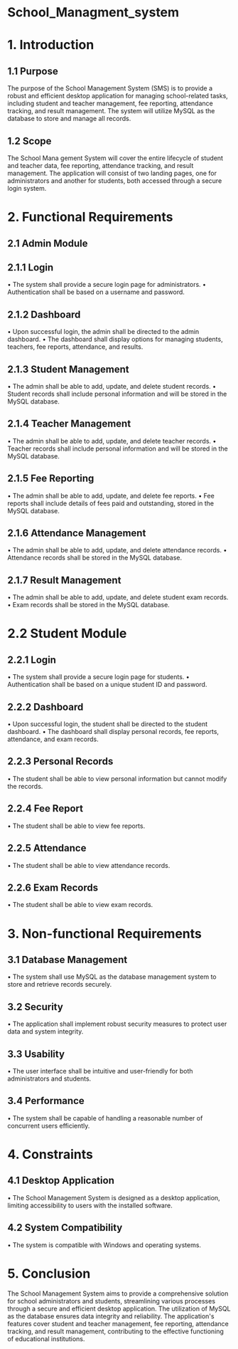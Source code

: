 # School_Managment_system

# 1. Introduction
## 1.1 Purpose
The purpose of the School Management System (SMS) is to provide a robust and efficient desktop application for managing school-related tasks, including student and teacher management, fee reporting, attendance tracking, and result management. The system will utilize MySQL as the database to store and manage all records.

## 1.2 Scope
The School Mana gement System will cover the entire lifecycle of student and teacher data, fee reporting, attendance tracking, and result management. The application will consist of two landing pages, one for administrators and another for students, both accessed through a secure login system.

# 2. Functional Requirements

## 2.1 Admin Module
## 2.1.1 Login
•	The system shall provide a secure login page for administrators.
•	Authentication shall be based on a username and password.
## 2.1.2 Dashboard
•	Upon successful login, the admin shall be directed to the admin dashboard.
•	The dashboard shall display options for managing students, teachers, fee reports, attendance, and results.
## 2.1.3 Student Management
•	The admin shall be able to add, update, and delete student records.
•	Student records shall include personal information and will be stored in the MySQL database.
## 2.1.4 Teacher Management
•	The admin shall be able to add, update, and delete teacher records.
•	Teacher records shall include personal information and will be stored in the MySQL database.
## 2.1.5 Fee Reporting
•	The admin shall be able to add, update, and delete fee reports.
•	Fee reports shall include details of fees paid and outstanding, stored in the MySQL database. 
## 2.1.6 Attendance Management
•	The admin shall be able to add, update, and delete attendance records.
•	Attendance records shall be stored in the MySQL database.
## 2.1.7 Result Management
•	The admin shall be able to add, update, and delete student exam records.
•	Exam records shall be stored in the MySQL database.
# 2.2 Student Module
## 2.2.1 Login
•	The system shall provide a secure login page for students.
•	Authentication shall be based on a unique student ID and password.
## 2.2.2 Dashboard
•	Upon successful login, the student shall be directed to the student dashboard.
•	The dashboard shall display personal records, fee reports, attendance, and exam records.
## 2.2.3 Personal Records
•	The student shall be able to view personal information but cannot modify the records.
## 2.2.4 Fee Report
•	The student shall be able to view fee reports.
## 2.2.5 Attendance
•	The student shall be able to view attendance records.
## 2.2.6 Exam Records
•	The student shall be able to view exam records.
# 3. Non-functional Requirements

## 3.1 Database Management
•	The system shall use MySQL as the database management system to store and retrieve records securely.
## 3.2 Security
•	The application shall implement robust security measures to protect user data and system integrity.
## 3.3 Usability
•	The user interface shall be intuitive and user-friendly for both administrators and students.
## 3.4 Performance
•	The system shall be capable of handling a reasonable number of concurrent users efficiently.

# 4. Constraints
## 4.1 Desktop Application
•	The School Management System is designed as a desktop application, limiting accessibility to users with the installed software.
## 4.2 System Compatibility
•	The system is compatible with Windows and operating systems.

# 5. Conclusion
The School Management System aims to provide a comprehensive solution for school administrators and students, streamlining various processes through a secure and efficient desktop application. The utilization of MySQL as the database ensures data integrity and reliability. The application's features cover student and teacher management, fee reporting, attendance tracking, and result management, contributing to the effective functioning of educational institutions.


